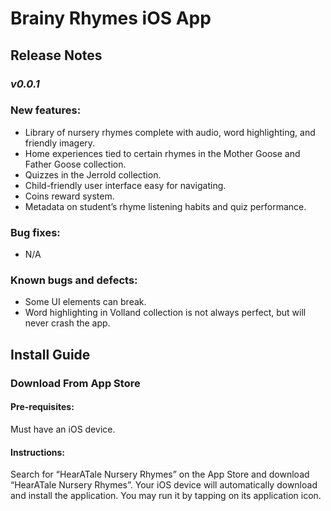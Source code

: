 # Brainy Rhymes iOS App

## Release Notes
### *v0.0.1*
### New features:
* Library of nursery rhymes complete with audio, word highlighting, and friendly imagery.
* Home experiences tied to certain rhymes in the Mother Goose and Father Goose collection.
* Quizzes in the Jerrold collection.
* Child-friendly user interface easy for navigating.
* Coins reward system.
* Metadata on student’s rhyme listening habits and quiz performance.
### Bug fixes:
* N/A
### Known bugs and defects:
* Some UI elements can break.
* Word highlighting in Volland collection is not always perfect, but will never crash the app.

## Install Guide
### Download From App Store
#### Pre-requisites:
Must have an iOS device.
#### Instructions:
Search for “HearATale Nursery Rhymes” on the App Store and download “HearATale Nursery Rhymes”. Your iOS device will automatically download and install the application. You may run it by tapping on its application icon.
